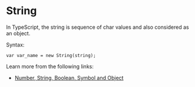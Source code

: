 # String

In TypeScript, the string is sequence of char values and also considered as an object.

Syntax:

```
var var_name = new String(string);
```

Learn more from the following links:

- [Number, String, Boolean, Symbol and Object](https://www.typescriptlang.org/docs/handbook/declaration-files/do-s-and-don-ts.html#number-string-boolean-symbol-and-object)